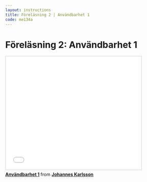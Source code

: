 ```yaml
---
layout: instructions
title: Föreläsning 2 | Användbarhet 1
code: me134a
---
```


# Föreläsning 2: Användbarhet 1

<div class="video">
    <iframe src="//www.slideshare.net/slideshow/embed_code/39150621" width="427" height="356" frameborder="0" marginwidth="0" marginheight="0" scrolling="no" style="border:1px solid #CCC; border-width:1px; margin-bottom:5px; max-width: 100%;" allowfullscreen> </iframe> <div style="margin-bottom:5px"> <strong> <a href="https://www.slideshare.net/jokarlsson/anvndbarhet-1" title="Användbarhet 1" target="_blank">Användbarhet 1</a> </strong> from <strong><a href="http://www.slideshare.net/jokarlsson" target="_blank">Johannes Karlsson</a></strong> </div>
</div>
